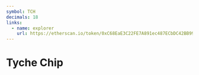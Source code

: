 ```yaml
---
symbol: TCH
decimals: 18
links:
  - name: explorer
    url: https://etherscan.io/token/0xC68EaE3C22FE7A891ec487ECbDC42BB992B3FD87
---
```


# Tyche Chip
